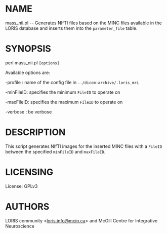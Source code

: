 # NAME

mass\_nii.pl -- Generates NIfTI files based on the MINC files available in the
LORIS database and inserts them into the `parameter_file` table.

# SYNOPSIS

perl mass\_nii.pl `[options]`

Available options are:

\-profile  : name of the config file in `../dicom-archive/.loris_mri`

\-minFileID: specifies the minimum `FileID` to operate on

\-maxFileID: specifies the maximum `FileID` to operate on

\-verbose  : be verbose

# DESCRIPTION

This script generates NIfTI images for the inserted MINC files with a `FileID`
between the specified `minFileID` and `maxFileID`.

# LICENSING

License: GPLv3

# AUTHORS

LORIS community &lt;loris.info@mcin.ca> and McGill Centre for Integrative Neuroscience
